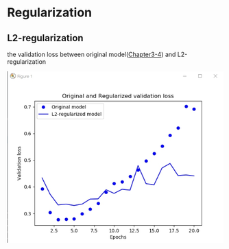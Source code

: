 Regularization
================

L2-regularization
----------------
the validation loss between original model([Chapter3-4](../../Chapter3/3-4%20IMDB%20comment)) and L2-regularization

![](./readme/validation_result.jpg)
